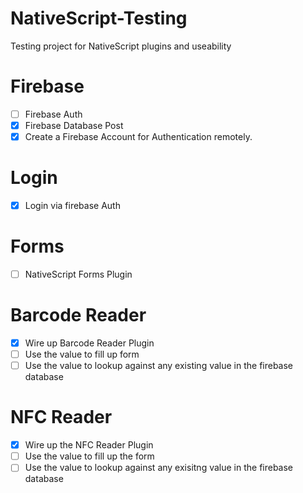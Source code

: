 # NativeScript-Testing
Testing project for NativeScript plugins and useability

# Firebase
- [ ] Firebase Auth
- [x] Firebase Database Post
- [x] Create a Firebase Account for Authentication remotely.

# Login
- [x] Login via firebase Auth

# Forms
- [ ] NativeScript Forms Plugin

# Barcode Reader
- [x] Wire up Barcode Reader Plugin
- [ ] Use the value to fill up form
- [ ] Use the value to lookup against any existing value in the firebase database

# NFC Reader
- [x] Wire up the NFC Reader Plugin
- [ ] Use the value to fill up the form
- [ ] Use the value to lookup against any exisitng value in the firebase database
